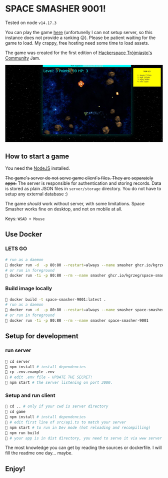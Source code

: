 # SPACE SMASHER 9001!

Tested on node `v14.17.3`

You can play the game [here](https://mystifying-hypatia-4b1cef.netlify.app/) (unfortunelly I can not setup server, so this instance does not provide a ranking 😥).
Please be patient waiting for the game to load. My crappy, free hosting need some time to load assets.

The game was created for the first edition of [Hackerspace Trójmiasto's Community](https://github.com/hs3city/hs3-jam) Jam.

![Screenshot](ss.jpg)

## How to start a game

You need the [NodeJS](https://nodejs.org/en/) installed.

~~The game's server do not serve game client's files. They are separately apps.~~
The server is responsible for authentication and storing records.
Data is stored as plain JSON files in `server/storage` directory.
You do not have to setup any external database :)

The game *should* work without server, with some limitations.
Space Smasher works fine on desktop, and not on mobile at all.

Keys: `WSAD + Mouse`

## Use Docker

### LETS GO
```sh
# run as a daemon
🐧 docker run -d  -p 80:80 --restart=always --name smasher ghcr.io/kgrzeg/space-smasher-9001:latest
# or run in foreground
🐧 docker run -ti -p 80:80 --rm --name smasher ghcr.io/kgrzeg/space-smasher-9001:latest
```

### Build image locally
```sh
🐧 docker build -t space-smasher-9001:latest .
# run as a daemon
🐧 docker run -d  -p 80:80 --restart=always --name smasher space-smasher-9001
# or run in foreground
🐧 docker run -ti -p 80:80 --rm --name smasher space-smasher-9001
```

## Setup for development
### run server
```sh
🐧 cd server
🐧 npm install # install dependencies
🐧 cp .env.example .env
🐧 # edit .env file - UPDATE THE SECRET!
🐧 npm start # the server listening on port 3000. 
```

### Setup and run client
```sh
🐧 cd .. # only if your cwd is server directory
🐧 cd game
🐧 npm install # install dependencies
🐧 # edit first line of src/api.ts to match your server
🐧 npm start # to run in Dev mode (hot reloading and recompilling)
🐧 npm run build
🐧 # your app is in dist directory, you need to serve it via www server
```

The most knowledge you can get by reading the sources or dockerfile. I will fill the readme one day... maybe.

## Enjoy!
